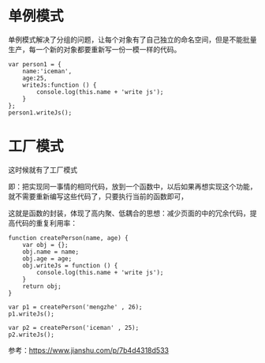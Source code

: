 

# 单例模式

单例模式解决了分组的问题，让每个对象有了自己独立的命名空间，但是不能批量生产，每一个新的对象都要重新写一份一模一样的代码。



```
var person1 = {
    name:'iceman',
    age:25,
    writeJs:function () {
        console.log(this.name + 'write js');
    }
};
person1.writeJs();

```


# 工厂模式

这时候就有了工厂模式

即：把实现同一事情的相同代码，放到一个函数中，以后如果再想实现这个功能，就不需要重新编写这些代码了，只要执行当前的函数即可，

这就是函数的封装，体现了高内聚、低耦合的思想：减少页面的中的冗余代码，提高代码的重复利用率：

```
function createPerson(name, age) {
    var obj = {};
    obj.name = name;
    obj.age = age;
    obj.writeJs = function () {
        console.log(this.name + 'write js');
    }
    return obj;
}

var p1 = createPerson('mengzhe' , 26);
p1.writeJs();

var p2 = createPerson('iceman' , 25);
p2.writeJs();

```

参考：https://www.jianshu.com/p/7b4d4318d533